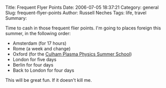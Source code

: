 Title: Frequent Flyer Points
Date: 2006-07-05 18:37:21
Category: general
Slug: frequent-flyer-points
Author: Russell Neches
Tags: life, travel
Summary: 


Time to cash in those frequent flier points. I'm going to places foreign
this summer, in the following order:

-   Amsterdam (for 17 hours)
-   Rome (a week and change)
-   Oxford (for the [Culham Plasma Physics Summer
    School](http://www.fusion.org.uk/info/sschool.htm))
-   London for five days
-   Berlin for four days
-   Back to London for four days

This will be great fun. If it doesn't kill me.
